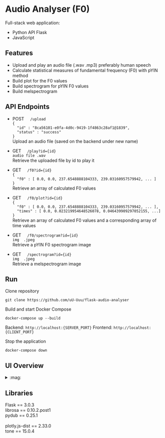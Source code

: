 # Audio Analyser (F0)

Full-stack web application:

- Python API Flask
- JavaScript

## Features

- Upload and play an audio file (.wav .mp3)
  preferably human speech
- Calculate statistical measures of fundamental frequency (F0) with pYIN method
- Build plot for the F0 values
- Build spectrogram for pYIN F0 values
- Build melspectrogram

## API Endpoints

- POST &nbsp;&nbsp;&nbsp;&nbsp;`/upload`\
  `{`\
  `  "id" : "8ca56101-e0fa-4d0c-9419-1f4863c28af1@1839",`\
  `  "status" : "success"`\
  `}`\
  Upload an audio file (saved on the backend under new name)
  
- GET &nbsp;&nbsp;&nbsp;&nbsp;`/play?id={id}`\
  `audio file .wav`\
  Retrieve the uploaded file by id to play it

- GET &nbsp;&nbsp;&nbsp;&nbsp;`/f0?id={id}`\
  `{`\
  `  "f0" : [ 0.0, 0.0, 237.6548888104333, 239.03160957579942, ... ]`\
  `}`\
  Retrieve an array of calculated F0 values

- GET &nbsp;&nbsp;&nbsp;&nbsp;`/f0/plot?id={id}`\
  `{`\
  `  "f0" : [ 0.0, 0.0, 237.6548888104333, 239.03160957579942, ... ],`\
  `  "times" : [ 0.0, 0.023219954648526078, 0.046439909297052155, ...]`\
  `}`\
  Retrieve an array of calculated F0 values and a corresponding array of time values

- GET &nbsp;&nbsp;&nbsp;&nbsp;`/f0/spectrogram?id={id}`\
  `img  .jpeg`\
  Retrieve a pYIN F0 spectrogram image

- GET &nbsp;&nbsp;&nbsp;&nbsp;`/spectrogram?id={id}`\
  `img  .jpeg`\
  Retrieve a melspectrogram image

## Run

Clone repository

```
git clone https://github.com/uU-Uuu/flask-audio-analyser
```

Build and start Docker Compose

```
docker-compose up --build
```

Backend: `http://localhost:{SERVER_PORT}`
Frontend: `http://localhost:{CLIENT_PORT}`

Stop the application

```
docker-compose down
```

## UI Overview
<details>
<summary>:mag:</summary>

</details>


## Libraries

Flask == 3.0.3\
librosa == 0.10.2.post1\
pydub == 0.25.1\
\
plotly.js-dist == 2.33.0\
tone == 15.0.4

